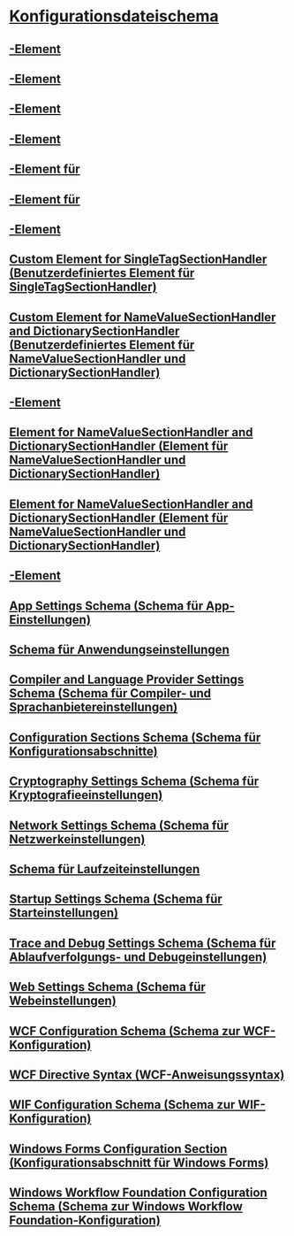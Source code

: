 # [Konfigurationsdateischema](index.md)
## [<configuration>-Element](configuration-element.md)
## [<assemblyBinding>-Element](assemblybinding-element-for-configuration.md)
## [<linkedConfiguration>-Element](linkedconfiguration-element.md)
## [<configSections>-Element](configsections-element-for-configuration.md)
## [<clear>-Element für <configSections>](clear-element-for-configsections.md)
## [<remove>-Element für <configSections>](remove-element-for-configsections.md)
## [<sectionGroup>-Element](sectiongroup-element-for-configsections.md)
## [Custom Element for SingleTagSectionHandler (Benutzerdefiniertes Element für SingleTagSectionHandler)](custom-element-1.md)
## [Custom Element for NameValueSectionHandler and DictionarySectionHandler (Benutzerdefiniertes Element für NameValueSectionHandler und DictionarySectionHandler)](custom-element-2.md)
## [<add>-Element](add-element-for-custom-2.md)
## [<clear>Element for NameValueSectionHandler and DictionarySectionHandler (Element für NameValueSectionHandler und DictionarySectionHandler)](clear-element-for-custom-2.md)
## [<remove> Element for NameValueSectionHandler and DictionarySectionHandler (Element für NameValueSectionHandler und DictionarySectionHandler)](remove-element-for-custom-2.md)
## [<section>-Element](section-element.md)
## [App Settings Schema (Schema für App-Einstellungen)](appsettings/)
## [Schema für Anwendungseinstellungen](application-settings-schema.md)
## [Compiler and Language Provider Settings Schema (Schema für Compiler- und Sprachanbietereinstellungen)](compiler/)
## [Configuration Sections Schema (Schema für Konfigurationsabschnitte)](configuration-sections-schema.md)
## [Cryptography Settings Schema (Schema für Kryptografieeinstellungen)](cryptography/)
## [Network Settings Schema (Schema für Netzwerkeinstellungen)](network/)
## [Schema für Laufzeiteinstellungen](runtime/)
## [Startup Settings Schema (Schema für Starteinstellungen)](startup/)
## [Trace and Debug Settings Schema (Schema für Ablaufverfolgungs- und Debugeinstellungen)](trace-debug/)
## [Web Settings Schema (Schema für Webeinstellungen)](web/)
## [WCF Configuration Schema (Schema zur WCF-Konfiguration)](wcf/)
## [WCF Directive Syntax (WCF-Anweisungssyntax)](wcf-directive/)
## [WIF Configuration Schema (Schema zur WIF-Konfiguration)](windows-identity-foundation/)
## [Windows Forms Configuration Section (Konfigurationsabschnitt für Windows Forms)](winforms/)
## [Windows Workflow Foundation Configuration Schema (Schema zur Windows Workflow Foundation-Konfiguration)](windows-workflow-foundation/)
